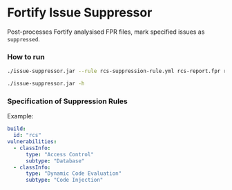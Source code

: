 Fortify Issue Suppressor
========================

Post-processes Fortify analysised FPR files, mark specified issues as `suppressed`.

### How to run

```bash
./issue-suppressor.jar --rule rcs-suppression-rule.yml rcs-report.fpr rcs-report-suppressed.fpr
```

```bash
./issue-suppressor.jar -h

```

### Specification of Suppression Rules

Example:

```yaml
build:
  id: "rcs"
vulnerabilities:
  - classInfo:
      type: "Access Control"
      subtype: "Database"
  - classInfo:
      type: "Dynamic Code Evaluation"
      subtype: "Code Injection"

```

